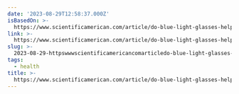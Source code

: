 ```yaml
---
date: '2023-08-29T12:58:37.000Z'
isBasedOn: >-
  https://www.scientificamerican.com/article/do-blue-light-glasses-help-with-eyestrain/
link: >-
  https://www.scientificamerican.com/article/do-blue-light-glasses-help-with-eyestrain/
slug: >-
  2023-08-29-httpswwwscientificamericancomarticledo-blue-light-glasses-help-with-eyestrain
tags:
  - health
title: >-
  https://www.scientificamerican.com/article/do-blue-light-glasses-help-with-eyestrain/
---
```


